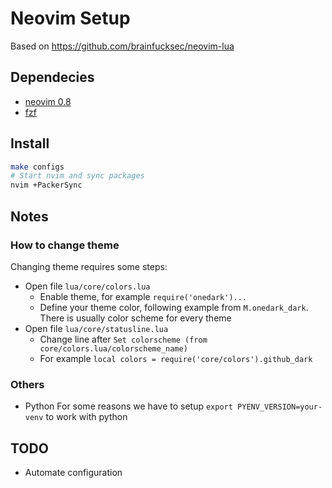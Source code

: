 Neovim Setup
============

Based on https://github.com/brainfucksec/neovim-lua

## Dependecies

* [neovim 0.8](https://github.com/neovim/neovim/wiki/Installing-Neovim)
* [fzf](https://github.com/junegunn/fzf)

## Install

```bash
make configs
# Start nvim and sync packages
nvim +PackerSync
```

## Notes

### How to change theme

Changing theme requires some steps:

- Open file `lua/core/colors.lua`
    - Enable theme, for example `require('onedark')...`
    - Define your theme color, following example from `M.onedark_dark`. There is usually color scheme for every theme
- Open file `lua/core/statusline.lua`
    - Change line after `Set colorscheme (from core/colors.lua/colorscheme_name)`
    - For example `local colors = require('core/colors').github_dark`

### Others

* Python
    For some reasons we have to setup `export PYENV_VERSION=your-venv` to work with python

## TODO

- Automate configuration
